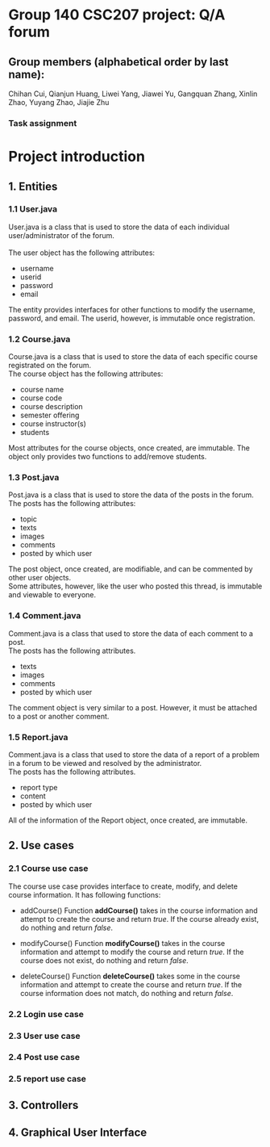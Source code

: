 # Group 140 CSC207 project: Q/A forum
## Group members (alphabetical order by last name):
Chihan Cui, Qianjun Huang, Liwei Yang, Jiawei Yu,  Gangquan Zhang, Xinlin Zhao, Yuyang Zhao, Jiajie Zhu
### Task assignment
# Project introduction
## 1. Entities
### 1.1 User.java
User.java is a class that is used to store the data of each individual user/administrator of the forum. \
\
The user object has the following attributes:
* username
* userid
* password
* email

The entity provides interfaces for other functions to modify the username, password, and email. The userid, however,
is immutable once registration.
### 1.2 Course.java
Course.java is a class that is used to store the data of each specific course registrated on the forum.
\
The course object  has the following attributes:
* course name
* course code
* course description
* semester offering
* course instructor(s)
* students

Most attributes for the course objects, once created, are immutable. The object only provides two
functions to add/remove students.
### 1.3 Post.java
Post.java is a class that is used to store the data of the posts in the forum. \
The posts has the following attributes:
* topic
* texts
* images
* comments
* posted by which user

The post object, once created, are modifiable, and can be commented by other user objects. \
Some attributes, however, like the user who posted this thread, is immutable and viewable to everyone.
### 1.4 Comment.java
Comment.java is a class that used to store the data of each comment to a post.\
The posts has the following attributes.
* texts
* images
* comments
* posted by which user

The comment object is very similar to a post. However, it must be attached to a post or another comment.
### 1.5 Report.java
Comment.java is a class that used to store the data of a report of a problem in a forum to be viewed and resolved by the administrator.\
The posts has the following attributes.
* report type
* content
* posted by which user

All of the information of the Report object, once created, are immutable.
## 2. Use cases
### 2.1 Course use case
The course use case provides interface to create, modify, and delete course information. It has following functions:
* addCourse()
Function **addCourse()** takes in the course information and attempt to create the course and 
return *true*. If the course already exist, do nothing and return *false*. 


* modifyCourse()
Function **modifyCourse()** takes in the course information and attempt to modify the course and
  return *true*. If the course does not exist, do nothing and return *false*.


* deleteCourse()
Function **deleteCourse()** takes some in the course information and attempt to create the course and
  return *true*. If the course information does not match, do nothing and return *false*.

### 2.2 Login use case
### 2.3 User use case
### 2.4 Post use case
### 2.5 report use case

## 3. Controllers
## 4. Graphical User Interface
